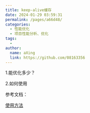 ```yaml
---
title: keep-alive缓存
date: 2024-01-29 03:59:31
permalink: /pages/a66d48/
categories:
  - 性能优化
  - 项目性能分析、优化
tags:
  - 
author: 
  name: aXing
  link: https://github.com/08163356
---
```





1.能优化多少？

2.如何使用



参考文档：

[使用方法](https://blog.csdn.net/weixin_43638968/article/details/104599113?spm=1001.2101.3001.6650.1&utm_medium=distribute.pc_relevant.none-task-blog-2%7Edefault%7ECTRLIST%7ERate-1-104599113-blog-124123911.pc_relevant_recovery_v2&depth_1-utm_source=distribute.pc_relevant.none-task-blog-2%7Edefault%7ECTRLIST%7ERate-1-104599113-blog-124123911.pc_relevant_recovery_v2&utm_relevant_index=2)

<!-- more -->
